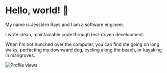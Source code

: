 # Hello, world! 👋

My name is Jesstern Rays and I am a software engineer. 

I write clean, maintainable code through test-driven development.

When I'm not hunched over the computer, you can find me going on long walks, perfecting my downward dog, cycling along the beach, or kayaking in mangroves. 

![Profile views](https://gpvc.arturio.dev/jsstrn)
